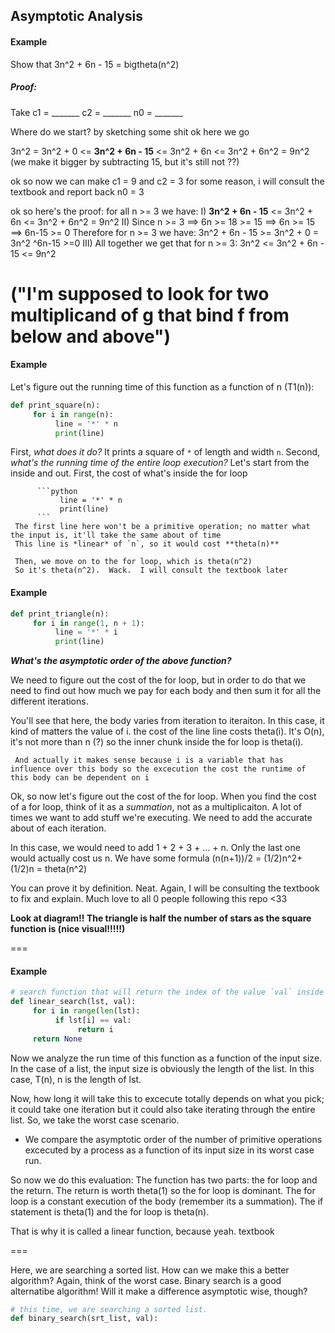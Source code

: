 ## Asymptotic Analysis
#### Example
Show that 3n^2 + 6n - 15 = bigtheta(n^2)
##### Proof:
Take c1 = _______
     c2 = _______
     n0 = _______
    
Where do we start? by sketching some shit ok here we go

3n^2 = 3n^2 + 0 <= **3n^2 + 6n - 15** <= 3n^2 + 6n <= 3n^2 + 6n^2 = 9n^2 (we make it bigger by subtracting 15, but it's still not ??)

ok so now we can make c1 = 9 and c2 = 3 for some reason, i will consult the textbook and report back
n0 = 3

ok so here's the proof:
for all n >= 3 we have:
I) **3n^2 + 6n - 15** <= 3n^2 + 6n <= 3n^2 + 6n^2 = 9n^2
II) Since n >= 3 ==> 6n >= 18 >= 15 ==> 6n >= 15 ==> 6n-15 >= 0
    Therefore for n >= 3 we have:
    3n^2 + 6n - 15 >= 3n^2 + 0 = 3n^2
                   ^6n-15 >=0
III) All together we get that for n >= 3:
     3n^2 <= 3n^2 + 6n - 15 <= 9n^2
                   
("I'm supposed to look for two multiplicand of g that bind f from below and above")
===
#### Example
Let's figure out the running time of this function as a function of n (T1(n)):

```python
def print_square(n):
     for i in range(n):
          line = '*' * n
          print(line)
```
First, *what does it do?* It prints a square of `*` of length and width `n`.
Second, *what's the running time of the entire loop execution?* Let's start from the inside and out.
     First, the cost of what's inside the for loop
          
          ```python
               line = '*' * n
               print(line)
          ```
     The first line here won't be a primitive operation; no matter what the input is, it'll take the same about of time
     This line is *linear* of `n`, so it would cost **theta(n)**
          
     Then, we move on to the for loop, which is theta(n^2)
     So it's theta(n^2).  Wack.  I will consult the textbook later
     
#### Example
```python
def print_triangle(n):
     for i in range(1, n + 1):
          line = '*' * i
          print(line)
```
**_What's the asymptotic order of the above function?_**    

We need to figure out the cost of the for loop, but in order to do that we need to find out how much we pay for each body and then sum it for all the different iterations.

You'll see that here, the body varies from iteration to iteraiton.  In this case, it kind of matters the value of i.  the cost of the line line costs theta(i).  It's O(n), it's not more than n (?) so the inner chunk inside the for loop is theta(i).

     And actually it makes sense because i is a variable that has influence over this body so the excecution the cost the runtime of this body can be dependent on i

Ok, so now let's figure out the cost of the for loop.  When you find the cost of a for loop, think of it as a *summation*, not as a multiplicaiton.  A lot of times we want to add stuff we're executing.  We need to add the accurate about of each iteration.

In this case, we would need to add 1 + 2 + 3 + ... + n.  Only the last one would actually cost us n.
We have some formula (n(n+1))/2 = (1/2)n^2+(1/2)n = theta(n^2)

You can prove it by definition.  Neat.  Again, I will be consulting the textbook to fix and explain.  Much love to all 0 people following this repo <33

**Look at diagram!! The triangle is half the number of stars as the square function is (nice visual!!!!!)**

===

#### Example

```python
# search function that will return the index of the value `val` inside `lst`.  If it does not exist, we return `None`.
def linear_search(lst, val):
     for i in range(len(lst):
          if lst[i] == val:
               return i
     return None
```

Now we analyze the run time of this function as a function of the input size.  In the case of a list, the input size is obviously the length of the list.  In this case, T(n), n is the length of lst. 

Now, how long it will take this to excecute totally depends on what you pick; it could take one iteration but it could also take iterating through the entire list.  So, we take the worst case scenario.

* We compare the asymptotic order of the number of primitive operations excecuted by a process as a function of its input size in its worst case run.

So now we do this evaluation:
The function has two parts: the for loop and the return.  The return is worth theta(1) so the for loop is dominant.  The for loop is a constant execution of the body (remember its a summation).  The if statement is theta(1) and the for loop is theta(n).

That is why it is called a linear function, because yeah. textbook

===

Here, we are searching a sorted list.  How can we make this a better algorithm?  Again, think of the worst case.  Binary search is a good alternatibe algorithm!  Will it make a difference asymptotic wise, though?

```python
# this time, we are searching a sorted list.
def binary_search(srt_list, val):
     
     
     
     
     
     
     
     
     
     

          
